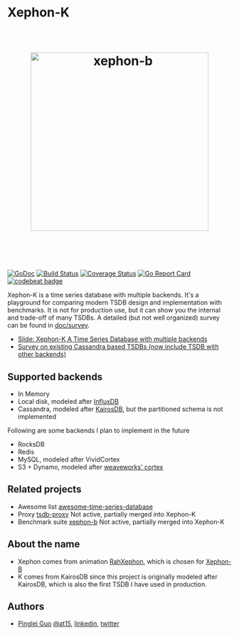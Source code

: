# Xephon-K

<h1 align="center">
	<br>
    <!-- TODO: should be logo for Xephon-K but not xephon ...  -->
	<img width="400" src="https://raw.githubusercontent.com/xephonhq/xephon-b/master/doc/xephon.png" alt="xephon-b">
	<br>
	<br>
	<br>
</h1>

[![GoDoc](https://godoc.org/github.com/xephonhq/xephon-k?status.svg)](https://godoc.org/github.com/xephonhq/xephon-k)
[![Build Status](https://travis-ci.org/xephonhq/xephon-k.svg?branch=master)](https://travis-ci.org/xephonhq/xephon-k)
[![Coverage Status](https://coveralls.io/repos/github/xephonhq/xephon-k/badge.svg?branch=master)](https://coveralls.io/github/xephonhq/xephon-k?branch=master)
[![Go Report Card](https://goreportcard.com/badge/github.com/xephonhq/xephon-k)](https://goreportcard.com/report/github.com/xephonhq/xephon-k)
[![codebeat badge](https://codebeat.co/badges/2b3dad97-6550-4b76-a563-a3330d980b23)](https://codebeat.co/projects/github-com-xephonhq-xephon-k-master)

Xephon-K is a time series database with multiple backends. 
It's a playground for comparing modern TSDB design and implementation with benchmarks.
It is not for production use, but it can show you the internal and trade-off of many TSDBs. 
A detailed (but not well organized) survey can be found in [doc/survey](doc/survey).

- [Slide: Xephon-K A Time Series Database with multiple backends](http://www.slideshare.net/ssuser7e134a/xephon-k-a-time-series-database-with-multiple-backends)
- [Survey on existing Cassandra based TSDBs (now include TSDB with other backends)](doc/survey)
<!-- - [Benchmark](doc/bench) -->
<!-- - [Roadmap](doc/roadmap.md) -->

## Supported backends

- In Memory
- Local disk, modeled after [InfluxDB](https://github.com/influxdata/influxdb)
- Cassandra, modeled after [KairosDB](https://github.com/kairosdb/kairosdb), but the partitioned schema is not implemented

Following are some backends I plan to implement in the future

- RocksDB
- Redis
- MySQL, modeled after VividCortex
- S3 + Dynamo, modeled after [weaveworks' cortex](https://github.com/weaveworks/cortex/)

## Related projects

- Awesome list [awesome-time-series-database](https://github.com/xephonhq/awesome-time-series-database)
- Proxy [tsdb-proxy](https://github.com/xephonhq/tsdb-proxy) Not active, partially merged into Xephon-K
- Benchmark suite [xephon-b](https://github.com/xephonhq/xephon-b) Not active, partially merged into Xephon-K

## About the name

- Xephon comes from animation [RahXephon](https://en.wikipedia.org/wiki/RahXephon), which is chosen for [Xephon-B](https://github.com/xephonhq/xephon-b)
- K comes from KairosDB since this project is originally modeled after KairosDB, which is also the first TSDB I have used in production.

## Authors

- [Pinglei Guo](https://at15.github.io) [@at15](https://github.com/at15), [linkedin](https://www.linkedin.com/in/at1510086), [twitter](https://twitter.com/at1510086)
